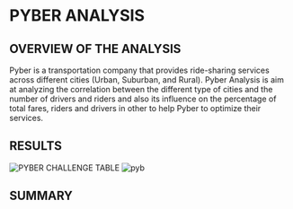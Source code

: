 # PYBER ANALYSIS

## OVERVIEW OF THE ANALYSIS
Pyber is a transportation company that provides  ride-sharing services across different cities (Urban, Suburban, and Rural). 
Pyber Analysis is aim at analyzing the correlation between the different type of cities and the number of drivers and riders and also its influence on the percentage of total fares, riders and drivers in other to help Pyber to optimize their services.  

## RESULTS
![PYBER CHALLENGE TABLE](https://user-images.githubusercontent.com/109990578/189384245-0d7d975e-39eb-4469-b556-6589d450f54e.png)
![pyb](https://user-images.githubusercontent.com/109990578/189390702-37c1e617-39d0-42f6-932b-da8288d29259.png)

## SUMMARY
